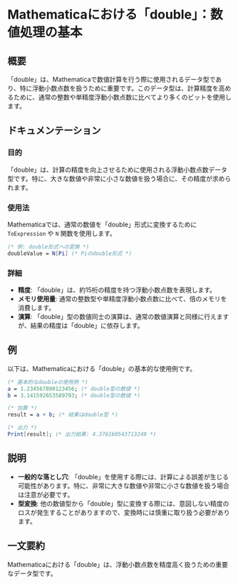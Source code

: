 <!--
Meta Description: # Mathematicaにおける「double」：数値処理の基本 ## 概要 「double」は、Mathematicaで数値計算を行う際に使用されるデータ型であり、特に浮動小数点数を扱うために重要です。このデータ型は、計算精度を高めるために、通常の整数や単精度浮動小数点数に比べてより多くのビット...
Meta Keywords: double, mathematicaにおける, mathematica, double型の数値, result
-->

# Mathematicaにおける「double」：数値処理の基本

## 概要
「double」は、Mathematicaで数値計算を行う際に使用されるデータ型であり、特に浮動小数点数を扱うために重要です。このデータ型は、計算精度を高めるために、通常の整数や単精度浮動小数点数に比べてより多くのビットを使用します。

## ドキュメンテーション
### 目的
「double」は、計算の精度を向上させるために使用される浮動小数点数データ型です。特に、大きな数値や非常に小さな数値を扱う場合に、その精度が求められます。

### 使用法
Mathematicaでは、通常の数値を「double」形式に変換するために `ToExpression` や `N` 関数を使用します。

```mathematica
(* 例: double形式への変換 *)
doubleValue = N[Pi] (* Piのdouble形式 *)
```

### 詳細
- **精度**: 「double」は、約15桁の精度を持つ浮動小数点数を表現します。
- **メモリ使用量**: 通常の整数型や単精度浮動小数点数に比べて、倍のメモリを消費します。
- **演算**: 「double」型の数値同士の演算は、通常の数値演算と同様に行えますが、結果の精度は「double」に依存します。

## 例
以下は、Mathematicaにおける「double」の基本的な使用例です。

```mathematica
(* 基本的なdoubleの使用例 *)
a = 1.234567890123456; (* double型の数値 *)
b = 3.141592653589793; (* double型の数値 *)

(* 加算 *)
result = a + b; (* 結果はdouble型 *)

(* 出力 *)
Print[result]; (* 出力結果: 4.376160543713249 *)
```

## 説明
- **一般的な落とし穴**: 「double」を使用する際には、計算による誤差が生じる可能性があります。特に、非常に大きな数値や非常に小さな数値を扱う場合は注意が必要です。
- **型変換**: 他の数値型から「double」型に変換する際には、意図しない精度のロスが発生することがありますので、変換時には慎重に取り扱う必要があります。

## 一文要約
Mathematicaにおける「double」は、浮動小数点数を精度高く扱うための重要なデータ型です。